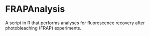 # FRAPAnalysis
A script in R that performs analyses for fluorescence recovery after photobleaching (FRAP) experiments.

